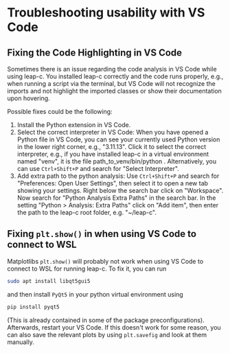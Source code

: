 # Troubleshooting usability with VS Code

## Fixing the Code Highlighting in VS Code

Sometimes there is an issue regarding the code analysis in VS Code while using leap-c. 
You installed leap-c correctly and the code runs properly, e.g., when running a script via the terminal,
but VS Code will not recognize the imports and not highlight the imported classes or show their documentation upon hovering.

Possible fixes could be the following:
1. Install the Python extension in VS Code.
2. Select the correct interpreter in VS Code: When you have opened a Python file in VS Code, 
you can see your currently used Python version in the lower right corner, e.g., "3.11.13". Click it to select
the correct interpreter, e.g., if you have installed leap-c in a virtual environment named "venv", it is the file
path_to_venv/bin/python . Alternatively, you can use `Ctrl+Shift+P` and search for "Select Interpreter".
3. Add extra path to the python analysis: Use `Ctrl+Shift+P` and search for "Preferences: Open User Settings", 
then select it to open a new tab showing your settings. Right below the search bar click on "Workspace". 
Now search for "Python Analysis Extra Paths" in the search bar.
In the setting "Python > Analysis: Extra Paths" click on "Add item", then enter the path to the leap-c root folder, e.g.
"~/leap-c".

## Fixing `plt.show()` in when using VS Code to connect to WSL
Matplotlibs `plt.show()` will probably not work when using VS Code to connect to WSL for running leap-c.
To fix it, you can run
```bash
sudo apt install libqt5gui5
```
and then install
`PyQt5` in your python virtual environment using
```bash
pip install pyqt5
```
(This is already contained in some of the package preconfigurations).
Afterwards, restart your VS Code.
If this doesn't work for some reason, you can also save the relevant plots by using `plt.savefig` 
and look at them manually.

